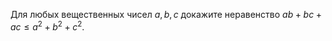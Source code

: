 Для любых вещественных чисел  $a, b, c$ докажите неравенство $ab + bc + ac \leq a^2  + b^2  + c^2 .$